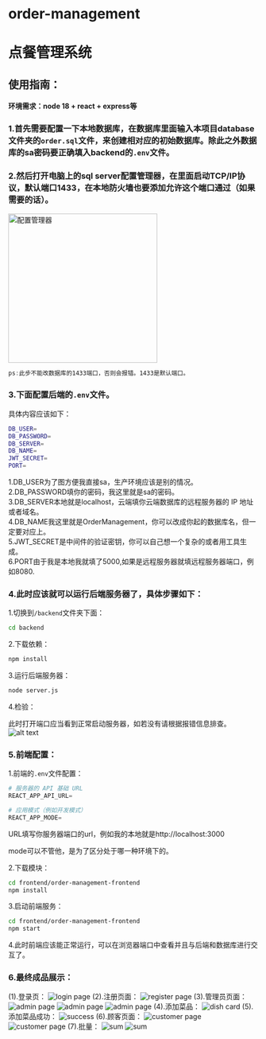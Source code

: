 # order-management
# 点餐管理系统

## 使用指南：
#### 环境需求：node 18 + react + express等
### 1.首先需要配置一下本地数据库，在数据库里面输入本项目database文件夹的`order.sql`文件，来创建相对应的初始数据库。除此之外数据库的sa密码要正确填入backend的`.env`文件。

### 2.然后打开电脑上的sql server配置管理器，在里面启动TCP/IP协议，默认端口1433，在本地防火墙也要添加允许这个端口通过（如果需要的话）。
<img src="frontend/order-management-frontend/public/image.png" alt="配置管理器" style="width:300px; height:auto;">

```js
ps:此步不能改数据库的1433端口，否则会报错。1433是默认端口。
```
### 3.下面配置后端的`.env`文件。
具体内容应该如下：
```bash
DB_USER=
DB_PASSWORD=
DB_SERVER=
DB_NAME=
JWT_SECRET=
PORT=
```
1.DB_USER为了图方便我直接sa，生产环境应该是别的情况。</br>
2.DB_PASSWORD填你的密码，我这里就是sa的密码。</br>
3.DB_SERVER本地就是localhost，云端填你云端数据库的远程服务器的 IP 地址或者域名。</br>
4.DB_NAME我这里就是OrderManagement，你可以改成你起的数据库名，但一定要对应上。</br>
5.JWT_SECRET是中间件的验证密钥，你可以自己想一个复杂的或者用工具生成。</br>
6.PORT由于我是本地我就填了5000,如果是远程服务器就填远程服务器端口，例如8080.</br>

### 4.此时应该就可以运行后端服务器了，具体步骤如下：
1.切换到`/backend`文件夹下面：</br>
```bash
cd backend
```
2.下载依赖：
```bash
npm install
```
3.运行后端服务器：
```bash
node server.js
```
4.检验：</br>

此时打开端口应当看到正常启动服务器，如若没有请根据报错信息排查。
![alt text](frontend/order-management-frontend/public/backend.png)

### 5.前端配置：
1.前端的`.env`文件配置：
```s
# 服务器的 API 基础 URL
REACT_APP_API_URL=

# 应用模式（例如开发模式）
REACT_APP_MODE=
```
URL填写你服务器端口的url，例如我的本地就是http://localhost:3000

mode可以不管他，是为了区分处于哪一种环境下的。

2.下载模块：</br>
```bash
cd frontend/order-management-frontend
npm install 
```
3.启动前端服务：
```bash
cd frontend/order-management-frontend
npm start
```
4.此时前端应该能正常运行，可以在浏览器端口中查看并且与后端和数据库进行交互了。

### 6.最终成品展示：
(1).登录页：
![login page](./frontend/order-management-frontend/public/登录页面.png)
(2).注册页面：
![register page](./frontend/order-management-frontend/public/注册页面.png)
(3).管理员页面：
![admin page](./frontend/order-management-frontend/public/管理员页面1.png)
![admin page](./frontend/order-management-frontend/public/管理员页面2.png)
![admin page](./frontend/order-management-frontend/public/管理员页面3.png)
(4).添加菜品：
![dish card](./frontend/order-management-frontend/public/添加菜品.png)
(5).添加菜品成功：
![success](./frontend/order-management-frontend/public/成功动画.png)
(6).顾客页面：
![customer page](./frontend/order-management-frontend/public/顾客页面1.png)
![customer page](./frontend/order-management-frontend/public/顾客页面2.png)
(7).批量：
![sum](./frontend/order-management-frontend/public/批量1.png)
![sum](./frontend/order-management-frontend/public/批量2.png)
